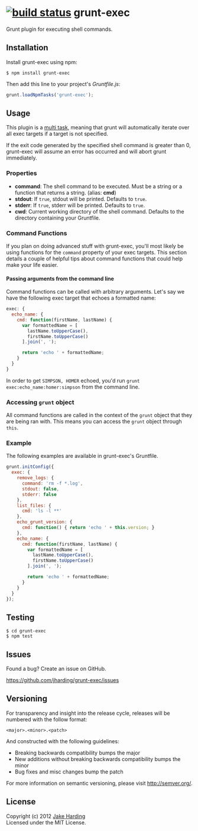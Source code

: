[![build status](https://secure.travis-ci.org/jharding/grunt-exec.png?branch=master)](http://travis-ci.org/jharding/grunt-exec)
grunt-exec
==========

Grunt plugin for executing shell commands.

Installation
------------

Install grunt-exec using npm:

```
$ npm install grunt-exec
```

Then add this line to your project's *Gruntfile.js*:

```javascript
grunt.loadNpmTasks('grunt-exec');
```

Usage
-----

This plugin is a [multi task][types_of_tasks], meaning that grunt will automatically iterate over all exec targets if a target is not specified.

If the exit code generated by the specified shell command is greater than 0, grunt-exec will assume an error has occurred and will abort grunt immediately.

[types_of_tasks]: https://github.com/gruntjs/grunt/blob/master/docs/types_of_tasks.md#multi-tasks

### Properties

*   __command__: The shell command to be executed. Must be a string or a function that returns a string. (alias: __cmd__)
*   __stdout__: If `true`, stdout will be printed. Defaults to `true`.
*   __stderr__: If `true`, stderr will be printed. Defaults to `true`.
*   __cwd__: Current working directory of the shell command. Defaults to the directory containing your Gruntfile.

### Command Functions

If you plan on doing advanced stuff with grunt-exec, you'll most likely be using functions for the `command` property of your exec targets. This section details a couple of helpful tips about command functions that could help make your life easier.

#### Passing arguments from the command line

Command functions can be called with arbitrary arguments. Let's say we have the following exec target that echoes a formatted name:

```javascript
exec: {
  echo_name: {
    cmd: function(firstName, lastName) {
      var formattedName = [
        lastName.toUpperCase(),
        firstName.toUpperCase()
      ].join(', ');

      return 'echo ' + formattedName;
    }
  }
}
```

In order to get `SIMPSON, HOMER` echoed, you'd run `grunt exec:echo_name:homer:simpson` from the command line.

### Accessing `grunt` object

All command functions are called in the context of the `grunt` object that they are being ran with. This means you can access the `grunt` object through `this`.

### Example

The following examples are available in grunt-exec's Gruntfile.

```javascript
grunt.initConfig({
  exec: {
    remove_logs: {
      command: 'rm -f *.log',
      stdout: false,
      stderr: false
    },
    list_files: {
      cmd: 'ls -l **'
    },
    echo_grunt_version: {
      cmd: function() { return 'echo ' + this.version; }
    },
    echo_name: {
      cmd: function(firstName, lastName) {
        var formattedName = [
          lastName.toUpperCase(),
          firstName.toUpperCase()
        ].join(', ');

        return 'echo ' + formattedName;
      }
    }
  }
});
```

Testing
-------

```
$ cd grunt-exec
$ npm test
```

Issues
------

Found a bug? Create an issue on GitHub.

https://github.com/jharding/grunt-exec/issues

Versioning
----------

For transparency and insight into the release cycle, releases will be numbered with the follow format:

`<major>.<minor>.<patch>`

And constructed with the following guidelines:

* Breaking backwards compatibility bumps the major
* New additions without breaking backwards compatibility bumps the minor
* Bug fixes and misc changes bump the patch

For more information on semantic versioning, please visit http://semver.org/.

License
-------

Copyright (c) 2012 [Jake Harding](http://thejakeharding.com)  
Licensed under the MIT License.
